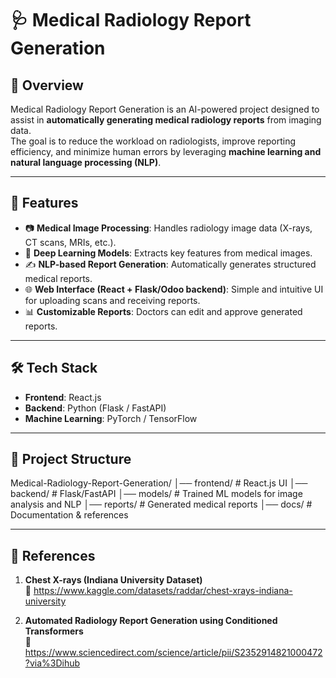 # 🩺 Medical Radiology Report Generation

## 📌 Overview
Medical Radiology Report Generation is an AI-powered project designed to assist in **automatically generating medical radiology reports** from imaging data.  
The goal is to reduce the workload on radiologists, improve reporting efficiency, and minimize human errors by leveraging **machine learning and natural language processing (NLP)**.

---

## 🚀 Features
- 📷 **Medical Image Processing**: Handles radiology image data (X-rays, CT scans, MRIs, etc.).
- 🧠 **Deep Learning Models**: Extracts key features from medical images.
- ✍️ **NLP-based Report Generation**: Automatically generates structured medical reports.
- 🌐 **Web Interface (React + Flask/Odoo backend)**: Simple and intuitive UI for uploading scans and receiving reports.
- 📊 **Customizable Reports**: Doctors can edit and approve generated reports.

---

## 🛠️ Tech Stack
- **Frontend**: React.js  
- **Backend**: Python (Flask / FastAPI) 
- **Machine Learning**: PyTorch / TensorFlow  
---

## 📂 Project Structure

Medical-Radiology-Report-Generation/
│── frontend/ # React.js UI
│── backend/ # Flask/FastAPI 
│── models/ # Trained ML models for image analysis and NLP
│── reports/ # Generated medical reports
│── docs/ # Documentation & references

---

## 📖 References
1. **Chest X-rays (Indiana University Dataset)**  
   🔗 https://www.kaggle.com/datasets/raddar/chest-xrays-indiana-university  

2. **Automated Radiology Report Generation using Conditioned Transformers**  
   🔗 https://www.sciencedirect.com/science/article/pii/S2352914821000472?via%3Dihub  
